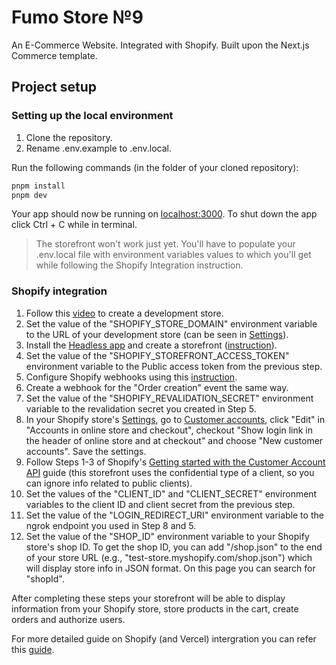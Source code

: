 # Fumo Store №9

An E-Commerce Website. Integrated with Shopify. Built upon the Next.js Commerce template.

## Project setup

### Setting up the local environment

1. Clone the repository.
2. Rename .env.example to .env.local.

Run the following commands (in the folder of your cloned repository):

```bash
pnpm install
pnpm dev
```

Your app should now be running on [localhost:3000](http://localhost:3000/). To shut down the app click Ctrl + C while in terminal.
> The storefront won't work just yet. You'll have to populate your .env.local file with environment variables values to which you'll get while following the Shopify Integration instruction.

### Shopify integration

1. Follow this [video](https://youtu.be/CcLopj8zVJc) to create a development store.
2. Set the value of the "SHOPIFY_STORE_DOMAIN" environment variable to the URL of your development store (can be seen in [Settings](https://admin.shopify.com/store/store-for-instruction/settings)).
3. Install the [Headless app](https://apps.shopify.com/headless) and create a storefront ([instruction](https://vercel.com/docs/integrations/shopify#install-the-shopify-headless-app)).
4. Set the value of the "SHOPIFY_STOREFRONT_ACCESS_TOKEN" environment variable to the Public access token from the previous step.
5. Configure Shopify webhooks using this [instruction](https://vercel.com/docs/integrations/shopify#configure-shopify-webhooks).
6. Create a webhook for the "Order creation" event the same way.
7. Set the value of the "SHOPIFY_REVALIDATION_SECRET" environment variable to the revalidation secret you created in Step 5.
8. In your Shopify store's [Settings](https://admin.shopify.com/store/store-for-instruction/settings), go to [Customer accounts](https://admin.shopify.com/store/store-for-instruction/settings/customer_accounts), click "Edit" in "Accounts in online store and checkout", checkout "Show login link in the header of online store and at checkout" and choose "New customer accounts". Save the settings.
9. Follow Steps 1-3 of Shopify's [Getting started with the Customer Account API](https://shopify.dev/docs/custom-storefronts/building-with-the-customer-account-api/getting-started) guide (this storefront uses the confidential type of a client, so you can ignore info related to public clients).
10. Set the values of the "CLIENT_ID" and "CLIENT_SECRET" environment variables to the client ID and client secret from the previous step.
11. Set the value of the "LOGIN_REDIRECT_URI" environment variable to the ngrok endpoint you used in Step 8 and 5.
12. Set the value of the "SHOP_ID" environment variable to your Shopify store's shop ID.
To get the shop ID, you can add "/shop.json" to the end of your store URL (e.g., "test-store.myshopify.com/shop.json") which will display store info in JSON format. On this page you can search for "shopId".

After completing these steps your storefront will be able to display information from your Shopify store, store products in the cart, create orders and authorize users.

For more detailed guide on Shopify (and Vercel) intergration you can refer this [guide](https://vercel.com/docs/integrations/shopify).
